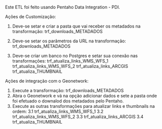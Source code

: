 Este ETL foi feito usando Pentaho Data Integration - PDI.

Ações de Customização:

1. Deve-se setar e criar a pasta que vai receber os metadados na
transformação: trf_downloads_METADADOS

2. Deve-se setar os parâmetros da URL na transformação: trf_downloads_METADADOS

3. Deve-se criar um banco no Postgres e setar sua conexão nas transformações:
trf_atualiza_links_WMS_WFS_1
trf_atualiza_links_WMS_WFS_2
trf_atualiza_links_ARCGIS
trf_atualiza_THUMBNAIL


Ações de integração com o Geonetwork:

1. Execute a transformação: trf_downloads_METADADOS
2. Abra o Geonetwork e vá na opção adicionar dados e sete a pasta onde foi efetuado o downalod dos metadados pelo Pentaho.
3. Execute as outras transformações para atualizar links e thumbnails na ordem:
3.1 trf_atualiza_links_WMS_WFS_1
3.2 trf_atualiza_links_WMS_WFS_2
3.3 trf_atualiza_links_ARCGIS
3.4 trf_atualiza_THUMBNAIL
